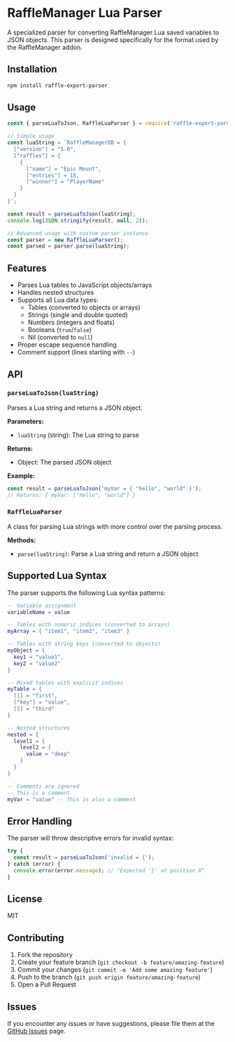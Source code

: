 # RaffleManager Lua Parser

A specialized parser for converting RaffleManager Lua saved variables to JSON objects. This parser is designed specifically for the format used by the RaffleManager addon.

## Installation

```bash
npm install raffle-export-parser
```

## Usage

```javascript
const { parseLuaToJson, RaffleLuaParser } = require('raffle-export-parser');

// Simple usage
const luaString = `RaffleManagerDB = {
  ["version"] = "1.0",
  ["raffles"] = {
    {
      ["name"] = "Epic Mount",
      ["entries"] = 15,
      ["winner"] = "PlayerName"
    }
  }
}`;

const result = parseLuaToJson(luaString);
console.log(JSON.stringify(result, null, 2));

// Advanced usage with custom parser instance
const parser = new RaffleLuaParser();
const parsed = parser.parse(luaString);
```

## Features

- Parses Lua tables to JavaScript objects/arrays
- Handles nested structures
- Supports all Lua data types:
  - Tables (converted to objects or arrays)
  - Strings (single and double quoted)
  - Numbers (integers and floats)
  - Booleans (`true`/`false`)
  - Nil (converted to `null`)
- Proper escape sequence handling
- Comment support (lines starting with `--`)

## API

### `parseLuaToJson(luaString)`

Parses a Lua string and returns a JSON object.

**Parameters:**
- `luaString` (string): The Lua string to parse

**Returns:**
- Object: The parsed JSON object

**Example:**
```javascript
const result = parseLuaToJson('myVar = { "hello", "world" }');
// Returns: { myVar: ["hello", "world"] }
```

### `RaffleLuaParser`

A class for parsing Lua strings with more control over the parsing process.

**Methods:**
- `parse(luaString)`: Parse a Lua string and return a JSON object

## Supported Lua Syntax

The parser supports the following Lua syntax patterns:

```lua
-- Variable assignment
variableName = value

-- Tables with numeric indices (converted to arrays)
myArray = { "item1", "item2", "item3" }

-- Tables with string keys (converted to objects)
myObject = {
  key1 = "value1",
  key2 = "value2"
}

-- Mixed tables with explicit indices
myTable = {
  [1] = "first",
  ["key"] = "value",
  [3] = "third"
}

-- Nested structures
nested = {
  level1 = {
    level2 = {
      value = "deep"
    }
  }
}

-- Comments are ignored
-- This is a comment
myVar = "value" -- This is also a comment
```

## Error Handling

The parser will throw descriptive errors for invalid syntax:

```javascript
try {
  const result = parseLuaToJson('invalid = {');
} catch (error) {
  console.error(error.message); // "Expected '}' at position X"
}
```

## License

MIT

## Contributing

1. Fork the repository
2. Create your feature branch (`git checkout -b feature/amazing-feature`)
3. Commit your changes (`git commit -m 'Add some amazing feature'`)
4. Push to the branch (`git push origin feature/amazing-feature`)
5. Open a Pull Request

## Issues

If you encounter any issues or have suggestions, please file them at the [GitHub Issues](https://github.com/yourusername/raffle-export-parser/issues) page.
